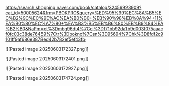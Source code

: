 https://search.shopping.naver.com/book/catalog/32456923909?cat_id=50005624&frm=PBOKPRO&query=%ED%95%99%EC%8A%B5%EC%B2%9C%EC%9E%AC%EA%B0%80+%EB%90%98%EB%8A%94+11%EA%B0%80%EC%A7%80+%EA%B3%B5%EB%B6%80%EB%B9%84%EA%B2%B0&NaPm=ct%3Dmbg96dt4%7Cci%3Df71bb92da1b9d003f075aaacf0fc03c38de76459%7Ctr%3Dboknx%7Csn%3D95694%7Chk%3D8fdf2c9101ff9af686e3878ed42b782ef5ef43fb

![[Pasted image 20250603172327.png]]

![[Pasted image 20250603172401.png]]

![[Pasted image 20250603172927.png]]

![[Pasted image 20250603174724.png]]

